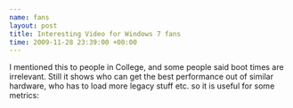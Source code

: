 ```yaml
--- 
name: fans 
layout: post 
title: Interesting Video for Windows 7 fans
time: 2009-11-28 23:39:00 +00:00 
--- 
```


I mentioned this to people in
College, and some people said boot times are irrelevant. Still it shows
who can get the best performance out of similar hardware, who has to
load more legacy stuff etc. so it is useful for some metrics:
